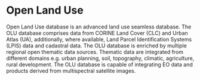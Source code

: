 # Open Land Use
Open Land Use database is an advanced land use seamless database. The OLU database comprises data from CORINE Land Cover (CLC) and Urban Atlas (UA), additionally, where available, Land Parcel Identification Systems (LPIS) data and cadastral data. 
The OLU database is enriched by multiple regional open thematic data sources. Thematic data are integrated from different domains e.g. urban planning, soil, topography, climatic, agriculture, rural development. The OLU database is capable of integrating EO data and products derived from multispectral satellite images.
